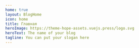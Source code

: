 ```yaml
---
home: true
layout: BlogHome
icon: home
title: Главная
heroImage: https://theme-hope-assets.vuejs.press/logo.svg
heroText: The name of your blog
tagline: You can put your slogan here
---
```

